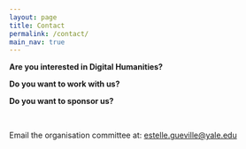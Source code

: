 ```yaml
---
layout: page
title: Contact
permalink: /contact/
main_nav: true
---
```


**Are you interested in Digital Humanities?**

**Do you want to work with us?**

**Do you want to sponsor us?**

<br>

Email the organisation committee at: estelle.gueville@yale.edu